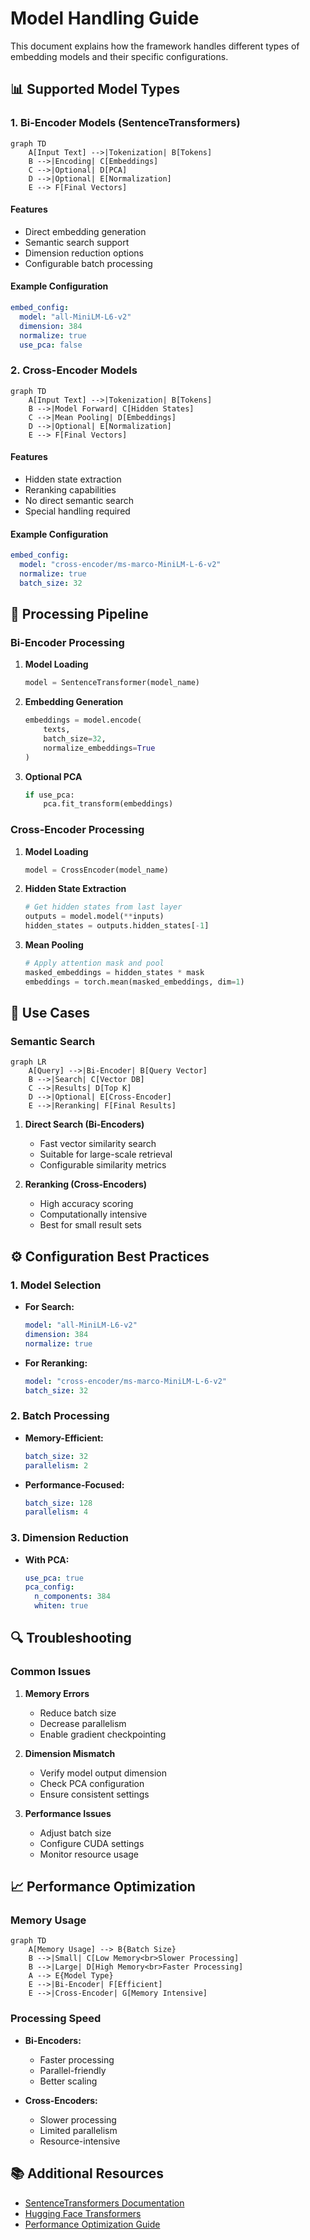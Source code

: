 # Model Handling Guide

This document explains how the framework handles different types of embedding models and their specific configurations.

## 📊 Supported Model Types

### 1. Bi-Encoder Models (SentenceTransformers)

```mermaid
graph TD
    A[Input Text] -->|Tokenization| B[Tokens]
    B -->|Encoding| C[Embeddings]
    C -->|Optional| D[PCA]
    D -->|Optional| E[Normalization]
    E --> F[Final Vectors]
```

#### Features
- Direct embedding generation
- Semantic search support
- Dimension reduction options
- Configurable batch processing

#### Example Configuration
```yaml
embed_config:
  model: "all-MiniLM-L6-v2"
  dimension: 384
  normalize: true
  use_pca: false
```

### 2. Cross-Encoder Models

```mermaid
graph TD
    A[Input Text] -->|Tokenization| B[Tokens]
    B -->|Model Forward| C[Hidden States]
    C -->|Mean Pooling| D[Embeddings]
    D -->|Optional| E[Normalization]
    E --> F[Final Vectors]
```

#### Features
- Hidden state extraction
- Reranking capabilities
- No direct semantic search
- Special handling required

#### Example Configuration
```yaml
embed_config:
  model: "cross-encoder/ms-marco-MiniLM-L-6-v2"
  normalize: true
  batch_size: 32
```

## 🔄 Processing Pipeline

### Bi-Encoder Processing

1. **Model Loading**
   ```python
   model = SentenceTransformer(model_name)
   ```

2. **Embedding Generation**
   ```python
   embeddings = model.encode(
       texts,
       batch_size=32,
       normalize_embeddings=True
   )
   ```

3. **Optional PCA**
   ```python
   if use_pca:
       pca.fit_transform(embeddings)
   ```

### Cross-Encoder Processing

1. **Model Loading**
   ```python
   model = CrossEncoder(model_name)
   ```

2. **Hidden State Extraction**
   ```python
   # Get hidden states from last layer
   outputs = model.model(**inputs)
   hidden_states = outputs.hidden_states[-1]
   ```

3. **Mean Pooling**
   ```python
   # Apply attention mask and pool
   masked_embeddings = hidden_states * mask
   embeddings = torch.mean(masked_embeddings, dim=1)
   ```

## 🎯 Use Cases

### Semantic Search

```mermaid
graph LR
    A[Query] -->|Bi-Encoder| B[Query Vector]
    B -->|Search| C[Vector DB]
    C -->|Results| D[Top K]
    D -->|Optional| E[Cross-Encoder]
    E -->|Reranking| F[Final Results]
```

1. **Direct Search (Bi-Encoders)**
   - Fast vector similarity search
   - Suitable for large-scale retrieval
   - Configurable similarity metrics

2. **Reranking (Cross-Encoders)**
   - High accuracy scoring
   - Computationally intensive
   - Best for small result sets

## ⚙️ Configuration Best Practices

### 1. Model Selection

- **For Search:**
  ```yaml
  model: "all-MiniLM-L6-v2"
  dimension: 384
  normalize: true
  ```

- **For Reranking:**
  ```yaml
  model: "cross-encoder/ms-marco-MiniLM-L-6-v2"
  batch_size: 32
  ```

### 2. Batch Processing

- **Memory-Efficient:**
  ```yaml
  batch_size: 32
  parallelism: 2
  ```

- **Performance-Focused:**
  ```yaml
  batch_size: 128
  parallelism: 4
  ```

### 3. Dimension Reduction

- **With PCA:**
  ```yaml
  use_pca: true
  pca_config:
    n_components: 384
    whiten: true
  ```

## 🔍 Troubleshooting

### Common Issues

1. **Memory Errors**
   - Reduce batch size
   - Decrease parallelism
   - Enable gradient checkpointing

2. **Dimension Mismatch**
   - Verify model output dimension
   - Check PCA configuration
   - Ensure consistent settings

3. **Performance Issues**
   - Adjust batch size
   - Configure CUDA settings
   - Monitor resource usage

## 📈 Performance Optimization

### Memory Usage

```mermaid
graph TD
    A[Memory Usage] --> B{Batch Size}
    B -->|Small| C[Low Memory<br>Slower Processing]
    B -->|Large| D[High Memory<br>Faster Processing]
    A --> E{Model Type}
    E -->|Bi-Encoder| F[Efficient]
    E -->|Cross-Encoder| G[Memory Intensive]
```

### Processing Speed

- **Bi-Encoders:**
  - Faster processing
  - Parallel-friendly
  - Better scaling

- **Cross-Encoders:**
  - Slower processing
  - Limited parallelism
  - Resource-intensive

## 📚 Additional Resources

- [SentenceTransformers Documentation](https://www.sbert.net/)
- [Hugging Face Transformers](https://huggingface.co/transformers/)
- [Performance Optimization Guide](docs/performance.md)
